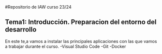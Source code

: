 #Repositorio de IAW curso 23/24
## Tema1: Introducción. Preparacion del entorno del desarrollo

En este te,a vamos a instalar las principales aplicaciones con las que vamos a trabajar durante el curso.
-Visual Studio Code
-Git
-Docker